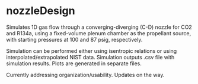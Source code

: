 # nozzleDesign
Simulates 1D gas flow through a converging-diverging (C-D) nozzle for CO2 and R134a, using a fixed-volume plenum chamber as the propellant source, with starting pressures at 100 and 87 psig, respectively.

Simulation can be performed either using isentropic relations or using interpolated/extrapolated NIST data. Simulation outputs .csv file with simulation results. Plots are generated in separate files.

Currently addressing organization/usability. Updates on the way.
